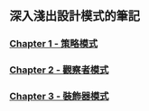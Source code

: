 ## 深入淺出設計模式的筆記

### [Chapter 1 - 策略模式](/Chapter1-Strategy/README.md)

### [Chapter 2 - 觀察者模式](/Chapter2-Observer/README.md)

### [Chapter 3 - 裝飾器模式](/Chapter3-Decorator/READEME.md)